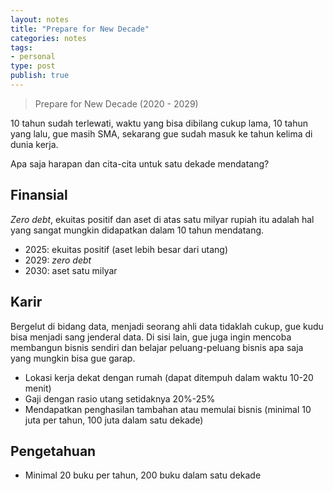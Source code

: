 ```yaml
---
layout: notes
title: "Prepare for New Decade"
categories: notes
tags:
- personal
type: post
publish: true
---
```


> Prepare for New Decade (2020 - 2029)

10 tahun sudah terlewati, waktu yang bisa dibilang cukup lama, 10 tahun yang lalu, gue masih SMA, sekarang gue sudah masuk ke tahun kelima di dunia kerja.

Apa saja harapan dan cita-cita untuk satu dekade mendatang?

## Finansial

*Zero debt*, ekuitas positif dan aset di atas satu milyar rupiah itu adalah hal yang sangat mungkin didapatkan dalam 10 tahun mendatang. 

* 2025: ekuitas positif (aset lebih besar dari utang)
* 2029: *zero debt*
* 2030: aset satu milyar

## Karir

Bergelut di bidang data, menjadi seorang ahli data tidaklah cukup, gue kudu bisa menjadi sang jenderal data. Di sisi lain, gue juga ingin mencoba membangun bisnis sendiri dan belajar peluang-peluang bisnis apa saja yang mungkin bisa gue garap. 

* Lokasi kerja dekat dengan rumah (dapat ditempuh dalam waktu 10-20 menit)
* Gaji dengan rasio utang setidaknya 20%-25% 
* Mendapatkan penghasilan tambahan atau memulai bisnis (minimal 10 juta per tahun, 100 juta dalam satu dekade)

## Pengetahuan

* Minimal 20 buku per tahun, 200 buku dalam satu dekade






